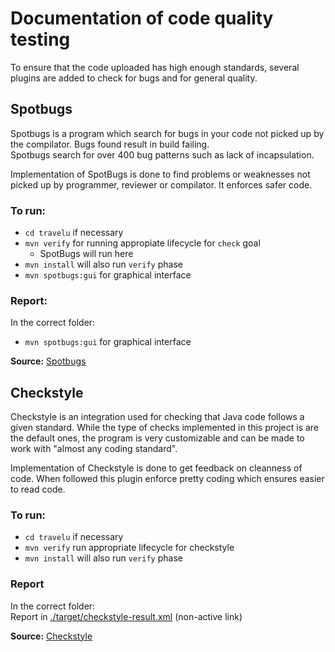 # Documentation of code quality testing

To ensure that the code uploaded has high enough standards, several plugins are added to check for bugs and for general quality.

## Spotbugs
Spotbugs is a program which search for bugs in your code not picked up by the compilator. Bugs found result in build failing.  
Spotbugs search for over 400 bug patterns such as lack of incapsulation.

Implementation of SpotBugs is done to find problems or weaknesses not picked up by programmer, reviewer or compilator. It enforces safer code.

### To run:
- `cd travelu` if necessary
- `mvn verify` for running appropiate lifecycle for `check` goal
  - SpotBugs will run here
- `mvn install` will also run `verify` phase
- `mvn spotbugs:gui` for graphical interface
  
### Report:
In the correct folder:
- `mvn spotbugs:gui` for graphical interface
  
**Source:** [Spotbugs](https://spotbugs.github.io)

## Checkstyle
Checkstyle is an integration used for checking that Java code follows a given standard.
While the type of checks implemented in this project is are the default ones, the program is very customizable and can be made to work with "almost any coding standard".

Implementation of Checkstyle is done to get feedback on cleanness of code. When followed this plugin enforce pretty coding which ensures easier to read code.

### To run:
- `cd travelu` if necessary
- `mvn verify` run appropriate lifecycle for checkstyle
- `mvn install` will also run `verify` phase

### Report
In the correct folder:   
Report in 
[./target/checkstyle-result.xml](travelu/target/checkstyle-result.xml) (non-active link)


**Source:** [Checkstyle](https://checkstyle.org)
